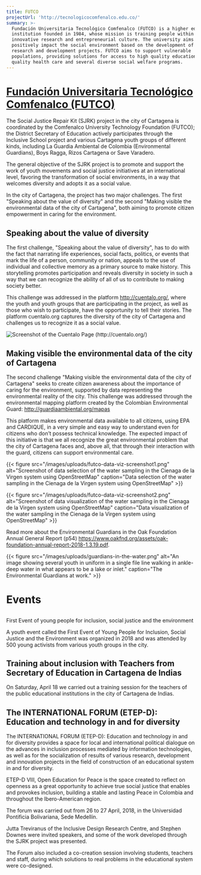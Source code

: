```yaml
---
title: FUTCO
projectUrl: 'http://tecnologicocomfenalco.edu.co/'
summary: >-
  Fundación Universitaria Tecnológico Comfenalco (FUTCO) is a higher educational
  institution founded in 1984, whose mission is training people within an
  innovative research and entrepreneurial culture. The university aims to
  positively impact the social environment based on the development of applied
  research and development projects. FUTCO aims to support vulnerable
  populations, providing solutions for access to high quality education, high
  quality health care and several diverse social welfare programs.
---
```

# [Fundaci&oacute;n Universitaria Tecnol&oacute;gico Comfenalco (FUTCO)](http://tecnologicocomfenalco.edu.co/)

The Social Justice Repair Kit (SJRK) project in the city of Cartagena is coordinated by the Comfenalco University Technology Foundation (FUTCO); the District Secretary of Education actively participates through the Inclusive School project and various Cartagena youth groups of different kinds, including La Guardia Ambiental de Colombia (Environmental Guardians), Boys Ragga, Rizos Cartagena or Save Varadero.

The general objective of the SJRK project is to promote and support the work of youth movements and social justice initiatives at an international level, favoring the transformation of social environments, in a way that welcomes diversity and adopts it as a social value.

 In the city of Cartagena, the project has two major challenges. The first "Speaking about the value of diversity" and the second "Making visible the environmental data of the city of Cartagena", both aiming to promote citizen empowerment in caring for the environment.

## Speaking about the value of diversity

The first challenge, "Speaking about the value of diversity", has to do with the fact that narrating life experiences, social facts, politics, or events that mark the life of a person, community or nation, appeals to the use of individual and collective memory as a primary source to make history. This storytelling promotes participation and reveals diversity in society in such a way that we can recognize the ability of all of us to contribute to making society better.

This challenge was addressed in the platform http://cuentalo.org/, where the youth and youth groups that are participating in the project, as well as those who wish to participate, have the opportunity to tell their stories. The platform cuentalo.org captures the diversity of the city of Cartagena and challenges us to recognize it as a social value.

![Screenshot  of the Cuentalo Page (http://cuentalo.org/)](/images/uploads/futco-cuentalo-search-bar.png "Cuentalo page")

## Making visible the environmental data of the city of Cartagena

The second challenge "Making visible the environmental data of the city of Cartagena" seeks to create citizen awareness about the importance of caring for the environment, supported by data representing the environmental reality of the city. This challenge was addressed through the environmental mapping platform created by the Colombian Environmental Guard: http://guardiaambiental.org/mapas

This platform makes environmental data available to all citizens, using EPA and CARDIQUE, in a very simple and easy way to understand even for citizens who don’t possess technical knowledge. The expected impact of this initiative is that we all recognize the great environmental problem that the city of Cartagena faces and, above all, that through their interaction with the guard, citizens can support environmental care.

{{< figure src="/images/uploads/futco-data-viz-screenshot1.png" alt="Screenshot of data selection of the water sampling in the Cienaga de la Virgen system using OpenStreetMap" caption="Data selection of the water sampling in the Cienaga de la Virgen system using OpenStreetMap" >}}

{{< figure src="/images/uploads/futco-data-viz-screenshot2.png" alt="Screenshot of data visualization of the water sampling in the Cienaga de la Virgen system using OpenStreetMap" caption="Data visualization of the water sampling in the Cienaga de la Virgen system using OpenStreetMap" >}}

Read more about the Environmental Guardians in the Oak Foundation Annual General Report (p54) https://www.oakfnd.org/assets/oak-foundation-annual-report-2018-1.3.19.pdf.

{{< figure src="/images/uploads/guardians-in-the-water.png" alt="An image showing several youth in uniform in a single file line walking in ankle-deep water in what appears to be a lake or inlet." caption="The Environmental Guardians at work." >}}

# Events
## First Event of young people for inclusion, social justice and the environment

A youth event called the First Event of Young People for Inclusion, Social Justice and the Environment was organized in 2018 and was attended by 500 young activists from various youth groups in the city.

## Training about inclusion with Teachers from Secretary of Education in Cartagena de Indias

On Saturday, April 18 we carried out a training session for the teachers of the public educational institutions in the city of Cartagena de Indias.

## The INTERNATIONAL FORUM (ETEP-D): Education and technology in and for diversity 

The INTERNATIONAL FORUM (ETEP-D): Education and technology in and for diversity provides a space for local and international political dialogue on the advances in inclusion processes mediated by information technologies, as well as for the socialization of results of various research, development and innovation projects in the field of construction of an educational system in and for diversity.

ETEP-D VIII, Open Education for Peace is the space created to reflect on openness as a great opportunity to achieve true social justice that enables and provokes inclusion, building a stable and lasting Peace in Colombia and throughout the Ibero-American region.

The forum was carried out from 26 to 27 April, 2018, in the Universidad Pontificia Bolivariana, Sede Medellín. Jutta Treviranus of the Inclusive Design Research Centre, and Stephen Downes were invited speakers, and some of the work developed through the SJRK project was presented.

The Forum also included a co-creation session involving students, teachers and staff, during which solutions to real problems in the educational system were co-designed.
